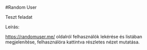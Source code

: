 #Random User

Teszt feladat

Leírás:

https://randomuser.me/ oldalról felhasználók lekérése és listában megjelenítése,
felhasználóra kattintva részletes nézet mutatása.


